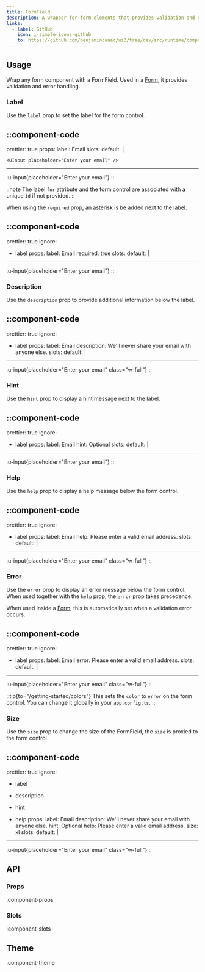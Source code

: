 ```yaml
---
title: FormField
description: A wrapper for form elements that provides validation and error handling.
links:
  - label: GitHub
    icon: i-simple-icons-github
    to: https://github.com/benjamincanac/ui3/tree/dev/src/runtime/components/FormField.vue
---
```


## Usage

Wrap any form component with a FormField. Used in a [Form](/components/form), it provides validation and error handling.

### Label

Use the `label` prop to set the label for the form control.

::component-code
---
prettier: true
props:
  label: Email
slots:
  default: |

    <UInput placeholder="Enter your email" />
---

:u-input{placeholder="Enter your email"}
::

::note
The label `for` attribute and the form control are associated with a unique `id` if not provided.
::

When using the `required` prop, an asterisk is be added next to the label.

::component-code
---
prettier: true
ignore:
  - label
props:
  label: Email
  required: true
slots:
  default: |

    <UInput placeholder="Enter your email" />
---

:u-input{placeholder="Enter your email"}
::

### Description

Use the `description` prop to provide additional information below the label.

::component-code
---
prettier: true
ignore:
  - label
props:
  label: Email
  description: We'll never share your email with anyone else.
slots:
  default: |

    <UInput placeholder="Enter your email" class="w-full" />
---

:u-input{placeholder="Enter your email" class="w-full"}
::

### Hint

Use the `hint` prop to display a hint message next to the label.

::component-code
---
prettier: true
ignore:
  - label
props:
  label: Email
  hint: Optional
slots:
  default: |

    <UInput placeholder="Enter your email" />
---

:u-input{placeholder="Enter your email"}
::

### Help

Use the `help` prop to display a help message below the form control.

::component-code
---
prettier: true
ignore:
  - label
props:
  label: Email
  help: Please enter a valid email address.
slots:
  default: |

    <UInput placeholder="Enter your email" class="w-full" />
---

:u-input{placeholder="Enter your email" class="w-full"}
::

### Error

Use the `error` prop to display an error message below the form control. When used together with the `help` prop, the `error` prop takes precedence.

When used inside a [Form](/components/form), this is automatically set when a validation error occurs.

::component-code
---
prettier: true
ignore:
  - label
props:
  label: Email
  error: Please enter a valid email address.
slots:
  default: |

    <UInput placeholder="Enter your email" class="w-full" />
---

:u-input{placeholder="Enter your email" class="w-full"}
::

::tip{to="/getting-started/colors"}
This sets the `color` to `error` on the form control. You can change it globally in your `app.config.ts`.
::

### Size

Use the `size` prop to change the size of the FormField, the `size` is proxied to the form control.

::component-code
---
prettier: true
ignore:
  - label
  - description
  - hint
  - help
props:
  label: Email
  description: We'll never share your email with anyone else.
  hint: Optional
  help: Please enter a valid email address.
  size: xl
slots:
  default: |

    <UInput placeholder="Enter your email" class="w-full" />
---

:u-input{placeholder="Enter your email" class="w-full"}
::

## API

### Props

:component-props

### Slots

:component-slots

## Theme

:component-theme
